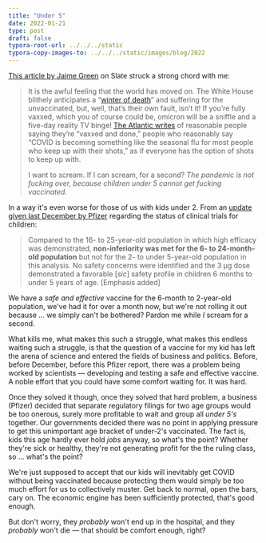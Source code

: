 ```yaml
---
title: "Under 5"
date: 2022-01-21
type: post
draft: false
typora-root-url: ../../../static
typora-copy-images-to: ../../../static/images/blog/2022
---
```


[This article by Jaime Green](https://slate.com/technology/2022/01/kids-under-5-vaccine-parents.html) on Slate struck a strong chord with me:

>It is the awful feeling that the world has moved on. The White House blithely anticipates a “[winter of death](https://news.yahoo.com/joe-biden-warns-winter-death-070719247.html)” and suffering for the unvaccinated, but, well, that’s their own fault, isn’t it! If you’re fully vaxxed, which you of course could be, omicron will be a sniffle and a five-day reality TV binge! [The Atlantic writes](https://www.theatlantic.com/ideas/archive/2022/01/covid-omicron-vaccination-rashomon/621199/) of reasonable people saying they’re “vaxxed and done,” people who reasonably say “COVID is becoming something like the seasonal flu for most people who keep up with their shots,” as if everyone has the option of shots to keep up with.
>
>I want to scream. If I can scream, for a second? *The pandemic is not fucking over, because children under 5 cannot get fucking vaccinated.*

In a way it's even worse for those of us with kids under 2. From an [update given last December by Pfizer](https://www.pfizer.com/news/press-release/press-release-detail/pfizer-and-biontech-provide-update-ongoing-studies-covid-19) regarding the status of clinical trials for children:

>Compared to the 16- to 25-year-old population in which high efficacy was demonstrated, **non-inferiority was met for the 6- to 24-month-old population** but not for the 2- to under 5-year-old population in this analysis. No safety concerns were identified and the 3 µg dose demonstrated a favorable [*sic*] safety profile in children 6 months to under 5 years of age. [Emphasis added]

We have a *safe and effective* vaccine for the 6-month to 2-year-old population, we've had it for over a month now, but we're not rolling it out because ... we simply can't be bothered? Pardon me while *I* scream for a second.

What kills me, what makes this such a struggle, what makes this endless waiting such a struggle, is that the question of a vaccine for my kid has left the arena of science and entered the fields of business and politics. Before, before December, before this Pfizer report, there was a problem being worked by scientists — developing and testing a safe and effective vaccine. A noble effort that you could have some comfort waiting for. It was hard.

Once they solved it though, once they solved that hard problem, a business (Pfizer) decided that separate regulatory filings for two age groups would be too onerous, surely more profitable to wait and group all *under 5's* together. Our governments decided there was no point in applying pressure to get this unimportant age bracket of under-2's vaccinated. The fact is, kids this age hardly ever hold *jobs* anyway, so what's the point? Whether they're sick or healthy, they're not generating profit for the the ruling class, so ... what's the point?

We're just supposed to accept that our kids will inevitably get COVID without being vaccinated because protecting them would simply be too much effort for us to collectively muster. Get back to normal, open the bars, cary on. The economic engine has been sufficiently protected, that's good enough.

But don't worry, they *probably* won't end up in the hospital, and they *probably* won't die — that should be comfort enough, right? 

